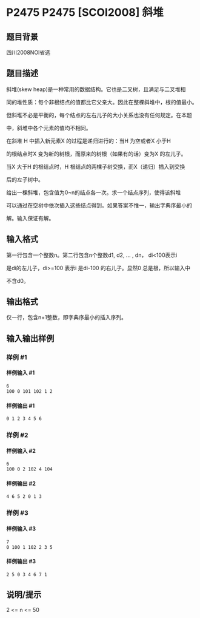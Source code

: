 # P2475 P2475 [SCOI2008] 斜堆

## 题目背景

四川2008NOI省选


## 题目描述

斜堆(skew heap)是一种常用的数据结构。它也是二叉树，且满足与二叉堆相

同的堆性质：每个非根结点的值都比它父亲大。因此在整棵斜堆中，根的值最小。

但斜堆不必是平衡的，每个结点的左右儿子的大小关系也没有任何规定。在本题

中，斜堆中各个元素的值均不相同。

在斜堆 H 中插入新元素X 的过程是递归进行的：当H 为空或者X 小于H

的根结点时X 变为新的树根，而原来的树根（如果有的话）变为X 的左儿子。

当X 大于H 的根结点时，H 根结点的两棵子树交换，而X（递归）插入到交换

后的左子树中。

给出一棵斜堆，包含值为0~n的结点各一次。求一个结点序列，使得该斜堆

可以通过在空树中依次插入这些结点得到。如果答案不惟一，输出字典序最小的

解。输入保证有解。


## 输入格式

第一行包含一个整数n。第二行包含n个整数d1, d2, ... , dn， di<100表示i

是di的左儿子，di>=100 表示i 是di-100 的右儿子。显然0 总是根，所以输入中

不含d0。


## 输出格式

仅一行，包含n+1整数，即字典序最小的插入序列。


## 输入输出样例

### 样例 #1

#### 样例输入 #1

```
6
100 0 101 102 1 2
```

#### 样例输出 #1

```
0 1 2 3 4 5 6
```

### 样例 #2

#### 样例输入 #2

```
6
100 0 2 102 4 104
```

#### 样例输出 #2

```
4 6 5 2 0 1 3
```

### 样例 #3

#### 样例输入 #3

```
7
0 100 1 102 2 3 5
```

#### 样例输出 #3

```
2 5 0 3 4 6 7 1
```

## 说明/提示

2 <= n <= 50

